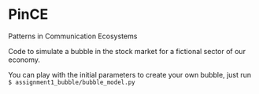 # PinCE
Patterns in Communication Ecosystems

Code to simulate a bubble in the stock market for a fictional sector of our economy.

You can play with the initial parameters to create your own bubble,
just run `$ assignment1_bubble/bubble_model.py`
